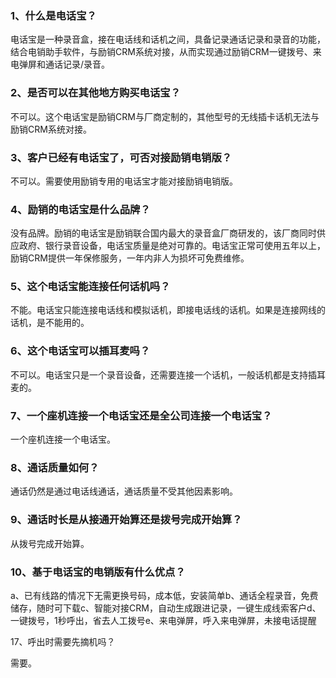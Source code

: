 ### 1、什么是电话宝？

电话宝是一种录音盒，接在电话线和话机之间，具备记录通话记录和录音的功能，结合电销助手软件，与励销CRM系统对接，从而实现通过励销CRM一键拨号、来电弹屏和通话记录/录音。

### 2、是否可以在其他地方购买电话宝？

不可以。这个电话宝是励销CRM与厂商定制的，其他型号的无线插卡话机无法与励销CRM系统对接。

### 3、客户已经有电话宝了，可否对接励销电销版？

不可以。需要使用励销专用的电话宝才能对接励销电销版。

### 4、励销的电话宝是什么品牌？

没有品牌。励销的电话宝是励销联合国内最大的录音盒厂商研发的，该厂商同时供应政府、银行录音设备，电话宝质量是绝对可靠的。电话宝正常可使用五年以上，励销CRM提供一年保修服务，一年内非人为损坏可免费维修。

### 5、这个电话宝能连接任何话机吗？

不能。电话宝只能连接电话线和模拟话机，即接电话线的话机。如果是连接网线的话机，是不能用的。

### 6、这个电话宝可以插耳麦吗？

不可以。电话宝只是一个录音设备，还需要连接一个话机，一般话机都是支持插耳麦的。

### 7、一个座机连接一个电话宝还是全公司连接一个电话宝？

一个座机连接一个电话宝。

### 8、通话质量如何？

通话仍然是通过电话线通话，通话质量不受其他因素影响。

### 9、通话时长是从接通开始算还是拨号完成开始算？

从拨号完成开始算。

### 10、基于电话宝的电销版有什么优点？

a、已有线路的情况下无需更换号码，成本低，安装简单b、通话全程录音，免费储存，随时可下载c、智能对接CRM，自动生成跟进记录，一键生成线索客户d、一键拨号，1秒呼出，省去人工拨号e、来电弹屏，呼入来电弹屏，未接电话提醒

17、呼出时需要先摘机吗？

需要。

